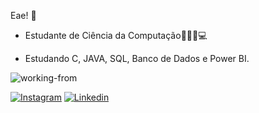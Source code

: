 
Eae! 🤘

* Estudante de Ciência da Computação👨🏻‍💻💻

* Estudando C, JAVA, SQL, Banco de Dados e Power BI.

![working-from](https://github.com/user-attachments/assets/9682e31b-2959-44bf-b36b-204700a26478)

[![Instagram](https://img.shields.io/badge/Instagram-E4405F?style=for-the-badge&logo=instagram&logoColor=white)](https://www.instagram.com/_kogaaa_/)
[![Linkedin](https://img.shields.io/badge/LinkedIn-0077B5?style=for-the-badge&logo=linkedin&logoColor=white)](https://www.linkedin.com/in/igor-henrique-koga-021031292/)
